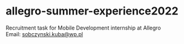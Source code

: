 # allegro-summer-experience2022
Recruitment task for Mobile Development internship at Allegro <br/>
Email: sobczynski.kuba@wp.pl
